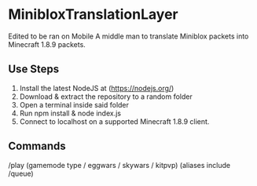 # MinibloxTranslationLayer
Edited to be ran on Mobile
A middle man to translate Miniblox packets into Minecraft 1.8.9 packets.

## Use Steps
1. Install the latest NodeJS at (https://nodejs.org/)
2. Download & extract the repository to a random folder
3. Open a terminal inside said folder
4. Run npm install & node index.js
5. Connect to localhost on a supported Minecraft 1.8.9 client.

## Commands
/play (gamemode type / eggwars / skywars / kitpvp) (aliases include /queue)